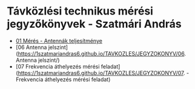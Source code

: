 # Távközlési technikus mérési jegyzőkönyvek - Szatmári András
- [01 Mérés - Antennák teljesítménye](https://1szatmariandras6.github.io/TAVKOZLES/JEGYZOKONYV/ANTENNAK/)
- [06 Antenna jelszint](https://1szatmariandras6.github.io/TAVKOZLES/JEGYZOKONYV/06. Antenna jelszint/)
- [07 Frekvencia áthelyezés mérési feladat](https://1szatmariandras6.github.io/TAVKOZLES/JEGYZOKONYV/07. - Frekvencia áthelyezés mérési feladat)
